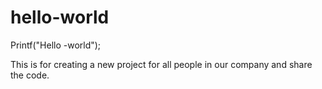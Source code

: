 # hello-world

Printf("Hello -world");

This is for creating a new project for all people in our company and share the code.

